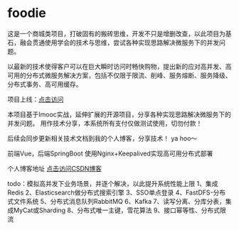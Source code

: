 # foodie
这是一个商城类项目，打破固有的搬砖思维，开发不只是增删改查，以此项目为基石，融会贯通使用学会的技术与思维，尝试各种实现思路解决微服务下的并发问题。

以最新的技术使得客户可以在巨大瞬时访问时畅快购物，提出新的应对高并发、高可用的分布式微服务解决方案，包括不仅限于限流、削峰、服务熔断、服务降级、分布式事务、高可用缓存。

项目上线：[点击访问](http://47.94.138.137/foodie-shop/)

本项目基于Imooc实战，延伸扩展的开源项目，分享各种实现思路解决微服务下的并发问题。
用作技术分享，本系统所有支付仅做测试使用，切勿付款！

后续会同步更新相关技术文档到我的个人博客，分享技术！
ya hoo～

前端Vue，后端SpringBoot
使用Nginx+Keepalived实现高可用分布式部署

个人博客地址 [点击访问CSDN博客](https://blog.csdn.net/Mrkaizi)

todo：模拟高并发下业务场景，并逐个解决，以此提升系统性能上限
1、集成Redis
2、Elasticsearch做分布式搜索引擎
3、SSO单点登录
4、FastDFS-分布式文件系统
5、分布式消息队列RabbitMQ
6、Kafka
7、读写分离、分库分表，集成MyCat或Sharding
8、分布式唯一主键，雪花算法
9、接口幂等性、分布式限流


